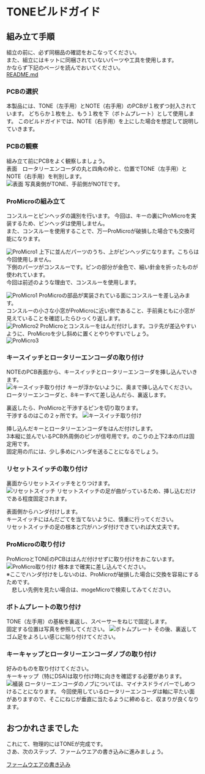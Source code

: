 # TONEビルドガイド
## 組み立て手順
組立の前に、必ず同梱品の確認をおこなってください。  
また、組立にはキットに同梱されていないパーツや工具を使用します。  
かならず下記のページを読んでおいてください。  
[README.md](https://github.com/peraneko/TONE/blob/master/README.md)


### PCBの選択
本製品には、TONE（左手用）とNOTE（右手用）のPCBが１枚ずつ封入されています。
どちらか１枚を上、もう１枚を下（ボトムプレート）として使用します。
このビルドガイドでは、NOTE（右手用）を上にした場合を想定して説明していきます。

### PCBの観察
組み立て前にPCBをよく観察しましょう。  
表面　ロータリーエンコーダの丸と四角の枠と、位置でTONE（左手用）とNOTE（右手用）を判別します。  
![表面](https://user-images.githubusercontent.com/5952961/70760444-f7e79e00-1d8c-11ea-9192-e38eabcd4244.jpg)
写真奥側がTONE、手前側がNOTEです。

### ProMicroの組み立て
コンスルーとピンヘッダの識別を行います。
今回は、キーの裏にProMicroを実装するため、ピンヘッダは使用しません。  
また、コンスルーを使用することで、万一ProMicroが破損した場合でも交換可能になります。  

![ProMicro1](https://user-images.githubusercontent.com/5952961/59026138-aec00a00-8890-11e9-8fba-5ff7336ee15c.jpg)
上下に並んだパーツのうち、上がピンヘッダになります。こちらは今回使用しません。  
下側のパーツがコンスルーです。ピンの部分が金色で、細い針金を折ったものが使われています。  
今回は前述のような理由で、コンスルーを使用します。  

![ProMicro1](https://user-images.githubusercontent.com/5952961/59015614-5b42c180-887a-11e9-92bd-fa32baa3fef1.JPG)
ProMicroの部品が実装されている面にコンスルーを差し込みます。  
コンスルーの小さな小窓がProMicroに近い側であること、手前奥ともに小窓が見えていることを確認したらひっくり返します。  
![ProMicro2](https://user-images.githubusercontent.com/5952961/59015616-5da51b80-887a-11e9-8408-a7d9d0e1b51e.JPG)
ProMicroとコンスルーをはんだ付けします。コテ先が差込やすいように、ProMicroを少し斜めに置くとやりやすいでしょう。  
![ProMicro3](https://user-images.githubusercontent.com/5952961/59015626-63026600-887a-11e9-8832-33c9d1f8476a.JPG)

### キースイッチとロータリーエンコーダの取り付け
NOTEのPCB表面から、キースイッチとロータリーエンコーダを挿し込んでいきます。  
![キースイッチ取り付け](https://user-images.githubusercontent.com/5952961/70760733-f074c480-1d8d-11ea-97a5-e4fa5ba23c3f.jpg)
キーが浮かないように、奥まで挿し込んでください。  
ロータリーエンコーダと、8キーすべて差し込んだら、裏返します。  

裏返したら、ProMicroと干渉するピンを切り取ります。  
干渉するのはこの２ヶ所です。
![キースイッチ取り付け](https://user-images.githubusercontent.com/5952961/70761107-6d546e00-1d8f-11ea-8f3a-2b565dd65c87.jpg)
  
挿し込んだキーとロータリーエンコーダをはんだ付けします。  
3本縦に並んでいるPCB外周側のピンが信号用です。のこりの上下2本の爪は固定用です。  
固定用の爪には、少し多めにハンダを送ることになるでしょう。

### リセットスイッチの取り付け
裏面からリセットスイッチをとりつけます。  
![リセットスイッチ](https://user-images.githubusercontent.com/5952961/70761181-ae4c8280-1d8f-11ea-9edc-a7bbb17072f0.jpg)
リセットスイッチの足が曲がっているため、挿し込むだけである程度固定されます。
   
表面側からハンダ付けします。  
キースイッチにはんだごてを当てないように、慎重に行ってください。  
リセットスイッチの足の根本と穴がハンダ付けできていれば大丈夫です。
  

### ProMicroの取り付け
ProMicroとTONEのPCBははんだ付けせずに取り付けをおこないます。
![ProMicro取り付け](https://user-images.githubusercontent.com/5952961/59020707-81219380-8885-11e9-8cc4-b973c33fbd1f.JPG)
根本まで確実に差し込んでください。  
※ここでハンダ付けをしないのは、ProMicroが破損した場合に交換を容易にするためです。  
　悲しい先例を見たい場合は、mogeMicroで検索してみてください。


### ボトムプレートの取り付け
TONE（左手用）の基板を裏返し、スペーサーをねじで固定します。  
固定する位置は写真を参照してください。
![ボトムプレート](https://user-images.githubusercontent.com/5952961/70761269-f9ff2c00-1d8f-11ea-9a08-8e1ea0447a6c.jpg)
その後、裏返してゴム足をよろしい感じに貼り付けてください。

### キーキャップとロータリーエンコーダノブの取り付け
好みのものを取り付けてください。  
キーキャップ（特にDSA)は取り付け時に向きを確認する必要があります。  
![艤装](https://user-images.githubusercontent.com/5952961/59022693-373aac80-8889-11e9-88bb-a40b8aa7cdff.JPG)
ロータリーエンコーダのノブについては、マイナスドライバーでしめつけることになります。
今回使用しているロータリーエンコーダは軸に平たい面がありますので、そこにねじが垂直に当たるように締めると、収まりが良くなります。

## おつかれさまでした
これにて、物理的にはTONEが完成です。  
さあ、次のステップ、ファームウエアの書き込みに進みましょう。  
  
[ファームウエアの書き込み](TONE_QMK_firmware.md)
